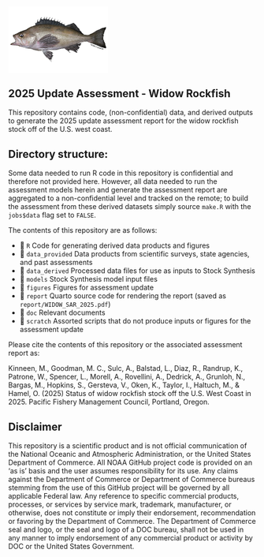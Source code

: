 <img src="./report/support_files/Widow_rockfish.png" style="display: block; margin-left: 0; width: 40%;"/>

## 2025 Update Assessment - Widow Rockfish

This repository contains code, (non-confidential) data, and derived outputs to generate the 2025 update assessment report for the widow rockfish stock off of the U.S. west coast.

## Directory structure:

Some data needed to run R code in this repository is confidential and therefore not provided here. However, all data needed to run the assessment models herein and generate the assessment report are aggregated to a non-confidential level and tracked on the remote; to build the assessment from these derived datasets simply source `make.R` with the `jobs$data` flag set to `FALSE`.

The contents of this repository are as follows:

-   :file_folder: `R` Code for generating derived data products and figures
-   :file_folder: `data_provided` Data products from scientific surveys, state agencies, and past assessments
-   :file_folder: `data_derived` Processed data files for use as inputs to Stock Synthesis
-   :file_folder: `models` Stock Synthesis model input files
-   :file_folder: `figures` Figures for assessment update
-   :file_folder: `report` Quarto source code for rendering the report (saved as `report/WIDOW_SAR_2025.pdf`)
-   :file_folder: `doc` Relevant documents
-   :file_folder: `scratch` Assorted scripts that do not produce inputs or figures for the assessment update

Please cite the contents of this repository or the associated assessment report as:

Kinneen, M., Goodman, M. C., Sulc, A., Balstad, L., Diaz, R., Randrup, K., Patrone, W., Spencer, L., Morell, A., Rovellini, A., Dedrick, A., Grunloh, N., Bargas, M., Hopkins, S., Gersteva, V., Oken, K., Taylor, I., Haltuch, M., \& Hamel, O. (2025) Status of widow rockfish stock off the U.S. West Coast in 2025. Pacific Fishery Management Council, Portland, Oregon.

## Disclaimer

This repository is a scientific product and is not official communication of the National Oceanic and Atmospheric Administration, or the United States Department of Commerce. All NOAA GitHub project code is provided on an ‘as is’ basis and the user assumes responsibility for its use. Any claims against the Department of Commerce or Department of Commerce bureaus stemming from the use of this GitHub project will be governed by all applicable Federal law. Any reference to specific commercial products, processes, or services by service mark, trademark, manufacturer, or otherwise, does not constitute or imply their endorsement, recommendation or favoring by the Department of Commerce. The Department of Commerce seal and logo, or the seal and logo of a DOC bureau, shall not be used in any manner to imply endorsement of any commercial product or activity by DOC or the United States Government.
